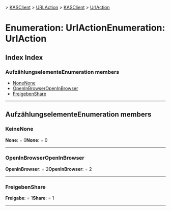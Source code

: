 <span data-ttu-id="27f12-101">[](../README.md) > [KASClient](../modules/kasclient.md) > [URLAction](../enums/kasclient.urlaction.md)</span><span class="sxs-lookup"><span data-stu-id="27f12-101">[](../README.md) > [KASClient](../modules/kasclient.md) > [UrlAction](../enums/kasclient.urlaction.md)</span></span>

# <a name="enumeration-urlaction"></a><span data-ttu-id="27f12-102">Enumeration: UrlAction</span><span class="sxs-lookup"><span data-stu-id="27f12-102">Enumeration: UrlAction</span></span>

## <a name="index"></a><span data-ttu-id="27f12-103">Index </span><span class="sxs-lookup"><span data-stu-id="27f12-103">Index</span></span>

### <a name="enumeration-members"></a><span data-ttu-id="27f12-104">Aufzählungselemente</span><span class="sxs-lookup"><span data-stu-id="27f12-104">Enumeration members</span></span>

* [<span data-ttu-id="27f12-105">None</span><span class="sxs-lookup"><span data-stu-id="27f12-105">None</span></span>](kasclient.urlaction.md#none)
* [<span data-ttu-id="27f12-106">OpenInBrowser</span><span class="sxs-lookup"><span data-stu-id="27f12-106">OpenInBrowser</span></span>](kasclient.urlaction.md#openinbrowser)
* [<span data-ttu-id="27f12-107">Freigeben</span><span class="sxs-lookup"><span data-stu-id="27f12-107">Share</span></span>](kasclient.urlaction.md#share)

---

## <a name="enumeration-members"></a><span data-ttu-id="27f12-108">Aufzählungselemente</span><span class="sxs-lookup"><span data-stu-id="27f12-108">Enumeration members</span></span>

<a id="none"></a>

###  <a name="none"></a><span data-ttu-id="27f12-109">Keine</span><span class="sxs-lookup"><span data-stu-id="27f12-109">None</span></span>

<span data-ttu-id="27f12-110">**None**: = 0</span><span class="sxs-lookup"><span data-stu-id="27f12-110">**None**:  = 0</span></span>

___
<a id="openinbrowser"></a>

###  <a name="openinbrowser"></a><span data-ttu-id="27f12-111">OpenInBrowser</span><span class="sxs-lookup"><span data-stu-id="27f12-111">OpenInBrowser</span></span>

<span data-ttu-id="27f12-112">**OpenInBrowser**: = 2</span><span class="sxs-lookup"><span data-stu-id="27f12-112">**OpenInBrowser**:  = 2</span></span>

___
<a id="share"></a>

###  <a name="share"></a><span data-ttu-id="27f12-113">Freigeben</span><span class="sxs-lookup"><span data-stu-id="27f12-113">Share</span></span>

<span data-ttu-id="27f12-114">**Freigabe**: = 1</span><span class="sxs-lookup"><span data-stu-id="27f12-114">**Share**:  = 1</span></span>

___

